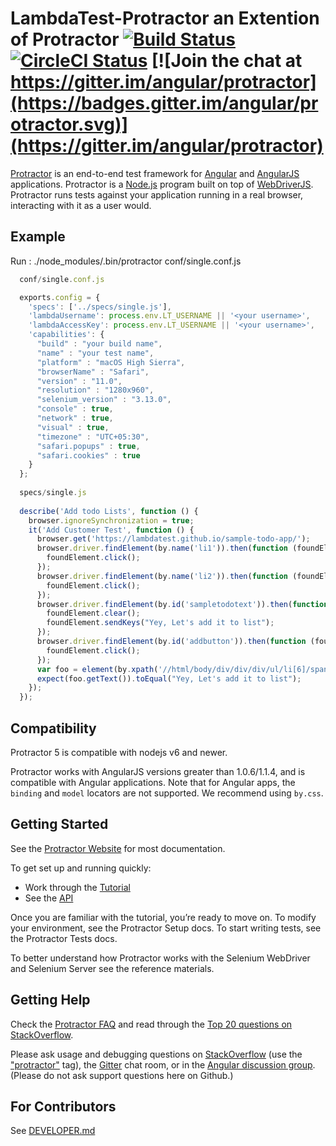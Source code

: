 LambdaTest-Protractor an Extention of Protractor
[![Build Status](https://travis-ci.org/angular/protractor.svg?branch=master)](https://travis-ci.org/angular/protractor) [![CircleCI Status](https://circleci.com/gh/angular/protractor.svg?style=shield)](https://circleci.com/gh/angular/protractor) [![Join the chat at https://gitter.im/angular/protractor](https://badges.gitter.im/angular/protractor.svg)](https://gitter.im/angular/protractor)
==========

[Protractor](http://angular.github.io/protractor) is an end-to-end test framework for [Angular](http://angular.io/) and [AngularJS](http://angularjs.org) applications. Protractor is a [Node.js](http://nodejs.org/) program built on top of [WebDriverJS](https://github.com/SeleniumHQ/selenium/wiki/WebDriverJs). Protractor runs tests against your application running in a real browser, interacting with it as a user would.

## Example

Run : ./node_modules/.bin/protractor conf/single.conf.js

```js
  conf/single.conf.js

  exports.config = {
    'specs': ['../specs/single.js'],
    'lambdaUsername': process.env.LT_USERNAME || '<your username>',
    'lambdaAccessKey': process.env.LT_USERNAME || '<your username>',
    'capabilities': {
      "build" : "your build name",
      "name" : "your test name",
      "platform" : "macOS High Sierra",
      "browserName" : "Safari",
      "version" : "11.0",
      "resolution" : "1280x960",
      "selenium_version" : "3.13.0",
      "console" : true,
      "network" : true,
      "visual" : true,
      "timezone" : "UTC+05:30",
      "safari.popups" : true,
      "safari.cookies" : true
    }
  };
  
  specs/single.js
  
  describe('Add todo Lists', function () {
    browser.ignoreSynchronization = true;
    it('Add Customer Test', function () {
      browser.get('https://lambdatest.github.io/sample-todo-app/');
      browser.driver.findElement(by.name('li1')).then(function (foundElement) {
        foundElement.click();
      });
      browser.driver.findElement(by.name('li2')).then(function (foundElement) {
        foundElement.click();
      });
      browser.driver.findElement(by.id('sampletodotext')).then(function (foundElement) {
        foundElement.clear();
        foundElement.sendKeys("Yey, Let's add it to list");
      });
      browser.driver.findElement(by.id('addbutton')).then(function (foundElement) {
        foundElement.click();
      });
      var foo = element(by.xpath('//html/body/div/div/div/ul/li[6]/span'));
      expect(foo.getText()).toEqual("Yey, Let's add it to list");
    });
  });

```

## Compatibility

Protractor 5 is compatible with nodejs v6 and newer.

Protractor works with AngularJS versions greater than 1.0.6/1.1.4, and is compatible with Angular applications. Note that for Angular apps, the `binding` and `model` locators are not supported. We recommend using `by.css`.

## Getting Started

See the [Protractor Website](http://www.protractortest.org) for most documentation.

To get set up and running quickly:

- Work through the [Tutorial](http://www.protractortest.org/#/tutorial)
- See the [API](http://www.protractortest.org/#/api)

Once you are familiar with the tutorial, you’re ready to move on. To modify your environment, see the Protractor Setup docs. To start writing tests, see the Protractor Tests docs.

To better understand how Protractor works with the Selenium WebDriver and Selenium Server see the reference materials.

## Getting Help

Check the [Protractor FAQ](https://github.com/angular/protractor/blob/master/docs/faq.md) and read through the [Top 20 questions on StackOverflow](http://stackoverflow.com/questions/tagged/protractor?sort=votes&pageSize=20).

Please ask usage and debugging questions on [StackOverflow](http://stackoverflow.com/questions/tagged/protractor) (use the ["protractor"](http://stackoverflow.com/questions/ask?tags=protractor) tag), the [Gitter](https://gitter.im/angular/protractor) chat room, or in the [Angular discussion group](https://groups.google.com/forum/?fromgroups#!forum/angular). (Please do not ask support questions here on Github.)

## For Contributors

See [DEVELOPER.md](https://github.com/angular/protractor/blob/master/DEVELOPER.md)
